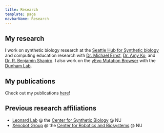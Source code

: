 ```yaml
---
title: Research
template: page
navbarName: Research
---
```


## My research

I work on synthetic biology research at the [Seattle Hub for Synthetic biology](https://alleninstitute.org/division/seattle-hub-for-synthetic-biology/) and computing education research with [Dr. Michael Ernst](https://www.cs.washington.edu/homes/mernst/), [Dr. Amy Ko](https://faculty.washington.edu/ajko/), and [Dr. R. Benjamin Shapiro](https://benshapi.ro/).
I also work on the [yEvo Mutation Browser](https://yevo.org/mutation-browser/) with the [Dunham Lab](https://depts.washington.edu/dunhamlab/).

## My publications

Check out my publications [here](../publications)!

## Previous research affiliations

- [Leonard Lab](https://www.leonard.northwestern.edu/) @ the [Center for Synthetic Biology](https://syntheticbiology.northwestern.edu/) @ NU
- [Xenobot Group](https://www.xenobot.group/) @ the [Center for Robotics and Biosystems](https://robotics.northwestern.edu/) @ NU
